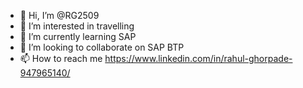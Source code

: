- 👋 Hi, I’m @RG2509
- 👀 I’m interested in travelling
- 🌱 I’m currently learning SAP
- 💞️ I’m looking to collaborate on SAP BTP
- 📫 How to reach me https://www.linkedin.com/in/rahul-ghorpade-947965140/

<!---
RG2509/RG2509 is a ✨ special ✨ repository because its `README.md` (this file) appears on your GitHub profile.
You can click the Preview link to take a look at your changes.
--->
